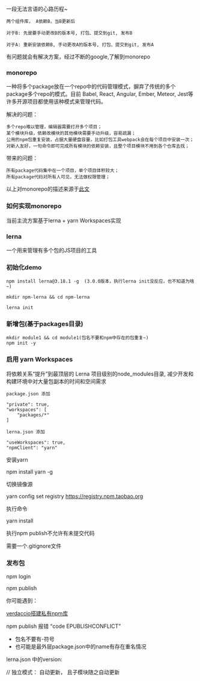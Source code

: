 一段无法言语的心路历程~
```
两个组件库， A依赖B，当B更新后

对于B: 先是要手动更改B的版本号, 打包、提交到git, 发布B

对于A: 重新安装依赖B, 手动更改A的版本号, 打包、提交到git, 发布A
```


有问题就会有解决方案，经过不断的google,了解到monorepo


### monorepo

一种将多个package放在一个repo中的代码管理模式，摒弃了传统的多个package多个repo的模式。目前 Babel, React, Angular, Ember, Meteor, Jest等许多开源项目都使用该种模式来管理代码。

解决的问题：
```
多个repo难以管理，编辑器需要打开多个项目；
某个模块升级，依赖改模块的其他模块需要手动升级，容易疏漏；
公用的npm包重复安装，占据大量硬盘容量，比如打包工具webpack会在每个项目中安装一次；
对新人友好，一句命令即可完成所有模块的依赖安装，且整个项目模块不用到各个仓库去找；
```

带来的问题：
```
所有package代码集中在一个项目，单个项目体积较大；
所有package代码对所有人可见，无法做权限管理；
```

以上对monorepo的描述来源于[此文](https://bbs.huaweicloud.com/blogs/detail/230193)


### 如何实现monorepo
 
当前主流方案基于lerna + yarn Workspaces实现

### lerna

一个用来管理有多个包的JS项目的工具






### 初始化demo
```
npm install lerna@3.18.1 -g  (3.0.0版本，执行lerna init没反应，也不知道为啥~)

mkdir npm-lerna && cd npm-lerna

lerna init
```

### 新增包(基于packages目录)
```
mkdir module1 && cd module1(包名不要和npm中存在的包重复~)
npm init -y

```

### 启用 yarn Workspaces

将依赖关系“提升”到最顶层的 Lerna 项目级别的node_modules目录, 减少开发和构建环境中对大量包副本的时间和空间需求
```
package.json 添加

"private": true,
"workspaces": [
    "packages/*"
]

lerna.json 添加

"useWorkspaces": true,
"npmClient": "yarn"
```

安装yarn

npm install yarn -g

切换镜像源

yarn config set registry https://registry.npm.taobao.org

执行命令

yarn install

执行npm publish不允许有未提交代码

需要一个.gitignore文件

### 发布包
npm login

npm publish



你可能遇到： 

[verdaccio搭建私有npm库](https://segmentfault.com/a/1190000021612560)

npm publish 报错 “code EPUBLISHCONFLICT”
* 包名不要有-符号
* 也可能是最外层package.json中的name有存在重名情况


lerna.json 中的version:

// 独立模式： 自动更新， 且子模块随之自动更新